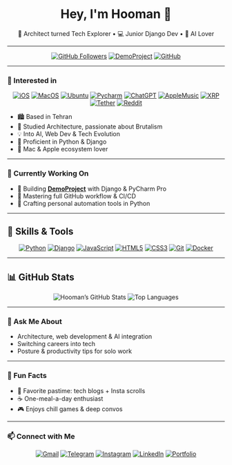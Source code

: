 <!--
**ihoooman/ihoooman** is a ✨ _special_ ✨ repository because its `README.md` appears on your GitHub profile.
-->

<h1 align="center">Hey, I'm Hooman 👋</h1>

<p align="center">
  🧠 Architect turned Tech Explorer • 💻 Junior Django Dev • 🧢 AI Lover
</p>

---

<p align="center">
  <a href="https://github.com/ihoooman"><img alt="GitHub Followers" src="https://img.shields.io/github/followers/ihoooman?style=for-the-badge" /></a>
  <a href="https://github.com/ihoooman/demoproject"><img alt="DemoProject" src="https://img.shields.io/badge/DemoProject-⌘-green?style=for-the-badge&logo=django" /></a>
  <a href="https://github.com/ihoooman"><img alt="GitHub" src="https://img.shields.io/badge/github-%23121011.svg?style=for-the-badge&logo=github&logoColor=white" /></a>
</p>

---

### 🧾 Interested in

<p align="center">
  <a href="#"><img alt="iOS" src="https://img.shields.io/badge/iOS-000000?style=for-the-badge&logo=ios&logoColor=white" /></a>
  <a href="#"><img alt="MacOS" src="https://img.shields.io/badge/mac%20os-000000?style=for-the-badge&logo=macos&logoColor=F0F0F0" /></a>
  <a href="#"><img alt="Ubuntu" src="https://img.shields.io/badge/Ubuntu-E95420?style=for-the-badge&logo=ubuntu&logoColor=white" /></a>
  <a href="#"><img alt="Pycharm" src="https://img.shields.io/badge/pycharm-143?style=for-the-badge&logo=pycharm&logoColor=black&color=black&labelColor=green" /></a>
  <a href="#"><img alt="ChatGPT" src="https://img.shields.io/badge/chatGPT-74aa9c?style=for-the-badge&logo=openai&logoColor=white" /></a>
  <a href="#"><img alt="AppleMusic" src="https://img.shields.io/badge/Apple_Music-9933CC?style=for-the-badge&logo=apple-music&logoColor=white" /></a>
  <a href="#"><img alt="XRP" src="https://img.shields.io/badge/Xrp-black?style=for-the-badge&logo=xrp&logoColor=white" /></a>
  <a href="#"><img alt="Tether" src="https://img.shields.io/badge/tether-168363?style=for-the-badge&logo=tether&logoColor=white" /></a>
  <a href="#"><img alt="Reddit" src="https://img.shields.io/badge/Reddit-%23FF4500.svg?style=for-the-badge&logo=Reddit&logoColor=white" /></a>
</p>

  
- 🏙️ Based in Tehran  
- 🧱 Studied Architecture, passionate about Brutalism  
- 💡 Into AI, Web Dev & Tech Evolution  
- 🐍 Proficient in Python & Django  
- 🍎 Mac & Apple ecosystem lover  

---

### 🔧 Currently Working On

- 🚀 Building **[DemoProject](https://github.com/ihoooman/demoproject)** with Django & PyCharm Pro  
- 🎯 Mastering full GitHub workflow & CI/CD  
- 🤖 Crafting personal automation tools in Python  

---

## 🔧 Skills & Tools

<p align="center">
  <a href="#"><img alt="Python" src="https://img.shields.io/badge/-Python-3776AB?style=for-the-badge&logo=python&logoColor=white" /></a>
  <a href="#"><img alt="Django" src="https://img.shields.io/badge/-Django-092E20?style=for-the-badge&logo=django&logoColor=white" /></a>
  <a href="#"><img alt="JavaScript" src="https://img.shields.io/badge/-JavaScript-F7DF1E?style=for-the-badge&logo=javascript&logoColor=black" /></a>
  <a href="#"><img alt="HTML5" src="https://img.shields.io/badge/-HTML5-E34F26?style=for-the-badge&logo=html5&logoColor=white" /></a>
  <a href="#"><img alt="CSS3" src="https://img.shields.io/badge/-CSS3-1572B6?style=for-the-badge&logo=css3&logoColor=white" /></a>
  <a href="#"><img alt="Git" src="https://img.shields.io/badge/-Git-F05032?style=for-the-badge&logo=git&logoColor=white" /></a>
  <a href="#"><img alt="Docker" src="https://img.shields.io/badge/-Docker-2496ED?style=for-the-badge&logo=docker&logoColor=white" /></a>
</p>

---

## 📊 GitHub Stats

<p align="center">
  <img alt="Hooman’s GitHub Stats" src="https://github-readme-stats.vercel.app/api?username=ihoooman&show_icons=true&theme=default" />
  

  <img alt="Top Languages" src="https://github-readme-stats.vercel.app/api/top-langs/?username=ihoooman&layout=compact&theme=default" />
</p>

---

### 💬 Ask Me About

- Architecture, web development & AI integration  
- Switching careers into tech  
- Posture & productivity tips for solo work  

---

### 🌱 Fun Facts

- 📱 Favorite pastime: tech blogs + Insta scrolls  
- ☕ One-meal-a-day enthusiast  
- 🎮 Enjoys chill games & deep convos  

---
### 📫 Connect with Me

<p align="center">
  <a href="mailto:hoomihooman@gmail.com"><img alt="Gmail" src="https://img.shields.io/badge/Gmail-D14836?style=for-the-badge&logo=gmail&logoColor=white" /></a>
  <a href="https://t.me/hoomanmdd"><img alt="Telegram" src="https://img.shields.io/badge/Telegram-2CA5E0?style=for-the-badge&logo=telegram&logoColor=white" /></a>
  <a href="https://instagram.com/hoomanmdd"><img alt="Instagram" src="https://img.shields.io/badge/Instagram-%23E4405F.svg?style=for-the-badge&logo=Instagram&logoColor=white" /></a>
  <a href="https://www.linkedin.com/in/hoomanmdd/"><img alt="LinkedIn" src="https://img.shields.io/badge/linkedin-%230077B5.svg?style=for-the-badge&logo=linkedin&logoColor=white" /></a>
  <a href="http://hoooman.me/"><img alt="Portfolio" src="https://img.shields.io/badge/Portfolio-hoooman.me-4A72B4?style=for-the-badge&logo=google-chrome&logoColor=white" /></a>
</p>
